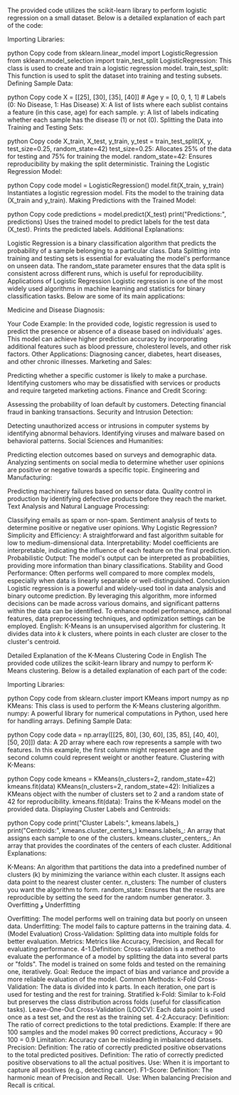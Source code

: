The provided code utilizes the scikit-learn library to perform logistic regression on a small dataset. Below is a detailed explanation of each part of the code:

Importing Libraries:

python
Copy code
from sklearn.linear_model import LogisticRegression
from sklearn.model_selection import train_test_split
LogisticRegression: This class is used to create and train a logistic regression model.
train_test_split: This function is used to split the dataset into training and testing subsets.
Defining Sample Data:

python
Copy code
X = [[25], [30], [35], [40]]  # Age
y = [0, 0, 1, 1]  # Labels (0: No Disease, 1: Has Disease)
X: A list of lists where each sublist contains a feature (in this case, age) for each sample.
y: A list of labels indicating whether each sample has the disease (1) or not (0).
Splitting the Data into Training and Testing Sets:

python
Copy code
X_train, X_test, y_train, y_test = train_test_split(X, y, test_size=0.25, random_state=42)
test_size=0.25: Allocates 25% of the data for testing and 75% for training the model.
random_state=42: Ensures reproducibility by making the split deterministic.
Training the Logistic Regression Model:

python
Copy code
model = LogisticRegression()
model.fit(X_train, y_train)
Instantiates a logistic regression model.
Fits the model to the training data (X_train and y_train).
Making Predictions with the Trained Model:

python
Copy code
predictions = model.predict(X_test)
print("Predictions:", predictions)
Uses the trained model to predict labels for the test data (X_test).
Prints the predicted labels.
Additional Explanations:

Logistic Regression is a binary classification algorithm that predicts the probability of a sample belonging to a particular class.
Data Splitting into training and testing sets is essential for evaluating the model's performance on unseen data.
The random_state parameter ensures that the data split is consistent across different runs, which is useful for reproducibility.
Applications of Logistic Regression
Logistic regression is one of the most widely used algorithms in machine learning and statistics for binary classification tasks. Below are some of its main applications:

Medicine and Disease Diagnosis:

Your Code Example: In the provided code, logistic regression is used to predict the presence or absence of a disease based on individuals' ages. This model can achieve higher prediction accuracy by incorporating additional features such as blood pressure, cholesterol levels, and other risk factors.
Other Applications: Diagnosing cancer, diabetes, heart diseases, and other chronic illnesses.
Marketing and Sales:

Predicting whether a specific customer is likely to make a purchase.
Identifying customers who may be dissatisfied with services or products and require targeted marketing actions.
Finance and Credit Scoring:

Assessing the probability of loan default by customers.
Detecting financial fraud in banking transactions.
Security and Intrusion Detection:

Detecting unauthorized access or intrusions in computer systems by identifying abnormal behaviors.
Identifying viruses and malware based on behavioral patterns.
Social Sciences and Humanities:

Predicting election outcomes based on surveys and demographic data.
Analyzing sentiments on social media to determine whether user opinions are positive or negative towards a specific topic.
Engineering and Manufacturing:

Predicting machinery failures based on sensor data.
Quality control in production by identifying defective products before they reach the market.
Text Analysis and Natural Language Processing:

Classifying emails as spam or non-spam.
Sentiment analysis of texts to determine positive or negative user opinions.
Why Logistic Regression?
Simplicity and Efficiency: A straightforward and fast algorithm suitable for low to medium-dimensional data.
Interpretability: Model coefficients are interpretable, indicating the influence of each feature on the final prediction.
Probabilistic Output: The model's output can be interpreted as probabilities, providing more information than binary classifications.
Stability and Good Performance: Often performs well compared to more complex models, especially when data is linearly separable or well-distinguished.
Conclusion
Logistic regression is a powerful and widely-used tool in data analysis and binary outcome prediction. By leveraging this algorithm, more informed decisions can be made across various domains, and significant patterns within the data can be identified. To enhance model performance, additional features, data preprocessing techniques, and optimization settings can be employed.
English:
K-Means is an unsupervised algorithm for clustering. It divides data into 
𝑘
k clusters, where points in each cluster are closer to the cluster's centroid.

Detailed Explanation of the K-Means Clustering Code in English
The provided code utilizes the scikit-learn library and numpy to perform K-Means clustering. Below is a detailed explanation of each part of the code:

Importing Libraries:

python
Copy code
from sklearn.cluster import KMeans
import numpy as np
KMeans: This class is used to perform the K-Means clustering algorithm.
numpy: A powerful library for numerical computations in Python, used here for handling arrays.
Defining Sample Data:

python
Copy code
data = np.array([[25, 80], [30, 60], [35, 85], [40, 40], [50, 20]])
data: A 2D array where each row represents a sample with two features. In this example, the first column might represent age and the second column could represent weight or another feature.
Clustering with K-Means:

python
Copy code
kmeans = KMeans(n_clusters=2, random_state=42)
kmeans.fit(data)
KMeans(n_clusters=2, random_state=42): Initializes a KMeans object with the number of clusters set to 2 and a random state of 42 for reproducibility.
kmeans.fit(data): Trains the K-Means model on the provided data.
Displaying Cluster Labels and Centroids:

python
Copy code
print("Cluster Labels:", kmeans.labels_)
print("Centroids:", kmeans.cluster_centers_)
kmeans.labels_: An array that assigns each sample to one of the clusters.
kmeans.cluster_centers_: An array that provides the coordinates of the centers of each cluster.
Additional Explanations:

K-Means: An algorithm that partitions the data into a predefined number of clusters (k) by minimizing the variance within each cluster. It assigns each data point to the nearest cluster center.
n_clusters: The number of clusters you want the algorithm to form.
random_state: Ensures that the results are reproducible by setting the seed for the random number generator.
3. Overfitting و Underfitting

Overfitting: The model performs well on training data but poorly on unseen data.
Underfitting: The model fails to capture patterns in the training data.
4. (Model Evaluation)
Cross-Validation: Splitting data into multiple folds for better evaluation.
Metrics: Metrics like Accuracy, Precision, and Recall for evaluating performance.
4-1.Definition: Cross-validation is a method to evaluate the performance of a model by splitting the data into several parts or "folds". The model is trained on some folds and tested on the remaining one, iteratively.
Goal: Reduce the impact of bias and variance and provide a more reliable evaluation of the model.
Common Methods:
k-Fold Cross-Validation: The data is divided into k parts. In each iteration, one part is used for testing and the rest for training.
Stratified k-Fold: Similar to k-Fold but preserves the class distribution across folds (useful for classification tasks).
Leave-One-Out Cross-Validation (LOOCV): Each data point is used once as a test set, and the rest as the training set.
4-2.Accuracy: Definition: The ratio of correct predictions to the total predictions. 
Example: If there are 100 samples and the model makes 90 correct predictions, 
Accuracy = 90 100 = 0.9 
Limitation: Accuracy can be misleading in imbalanced datasets. 
Precision: Definition: The ratio of correctly predicted positive observations to the total predicted positives.
 Definition: The ratio of correctly predicted positive observations to all the actual positives. 
 Use: When it is important to capture all positives (e.g., detecting cancer). 
 F1-Score: 
 Definition: The harmonic mean of Precision and Recall. 
​ Use: When balancing Precision and Recall is critical.